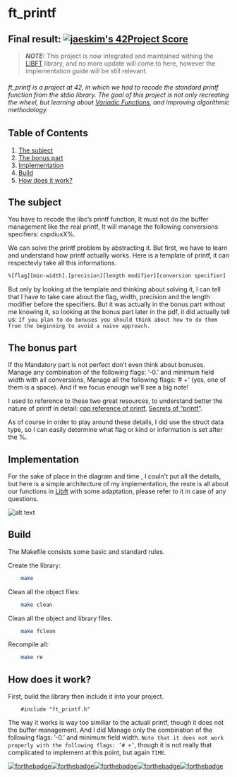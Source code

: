 # ft_printf
## Final result: [![jaeskim's 42Project Score](https://badge42.herokuapp.com/api/project/hsabir/ft_printf)](https://github.com/JaeSeoKim/badge42)
> **_NOTE:_**  This project is now integrated and maintained withing the [LIBFT]() library, and no more update will come to here, however the implementation guide will be still relevant.

###### ft_printf is a project at 42, in which we had to recode the standard printf function from the stdio library. The goal of this project is not only recreating the wheel, but learning about [Variadic Functions](https://en.wikipedia.org/wiki/Variadic_function#In_C), and improving algorithmic methodology.

## Table of Contents
1. [The subject](#The-subject)
2. [The bonus part](#The-bonus-part)
3. [Implementation](#Implementation)
4. [Build](#Build)
5. [How does it work?](#How-does-it-work?)

## The subject
You have to recode the libc’s printf function, It must not do the buffer management like the real printf, It will manage the following conversions specifiers: cspdiuxX%.

We can solve the printf problem by abstracting it. But first, we have to learn and understand how printf actually works.
Here is a template of printf, it can respectevly take all this informations.
```sh
%[flag][min-width].[precision][length modifier][conversion specifier]
```

But only by looking at the template and thinking about solving it, I can tell that I have to take care about the flag, width, precision and the length modifier before the specifiers. But it was actually in the bonus part without me knowing it, so looking at the bonus part later in the pdf, it did actually tell us: `If you plan to do bonuses you should think about how to do them from the beginning to avoid a naive approach.`
## The bonus part
 If the Mandatory part is not perfect don’t even think about bonuses. Manage any combination of the following flags: ’-0.’ and minimum field width
with all conversions, Manage all the following flags: ’# +’ (yes, one of them is a space).
And if we focus enough we'll see a big note!


 I used to reference to these two great resources, to understand better the nature of printf in detail: [cpp reference of printf](https://www.cplusplus.com/reference/cstdio/printf/), [Secrets of “printf”](https://www.cypress.com/file/54441/download).
 
 As of course in order to play around these details, I did use the struct data type, so I can easily determine what flag or kind or information is set after the %.

## Implementation
For the sake of place in the diagram and time , I couln't put all the details, but here is a simple architecture of my implementation, the reste is all about our functions in [Libft](https://github.com/1mthe0wl/libft.git) with some adaptation, please refer to it in case of any questions.

![alt text](https://github.com/1mthe0wl/ft_printf/blob/main/ft_printf.png?raw=true)

## Build
The Makefile consists some basic and standard rules.

Create the library:
```sh
    make
```
Clean all the object files:
```sh
    make clean
```
Clean all the object and library files.
```sh
    make fclean
```
Recompile all:
```sh
    make re
```

## How does it work?
First, build the library then include it into your project.
```
    #include "ft_printf.h"
```
The way it works is way too similiar to the actuall printf, though it does not the buffer management. And I did Manage only the combination of the following flags: ’-0.’ and minimum field width.
``` Note that it does not work properly with the following flags: ’# +’ ```, though it is not really that complicated to implement at this point, but again ``` TIME ```.
 
[![forthebadge](https://forthebadge.com/images/badges/made-with-crayons.svg)](https://forthebadge.com)[![forthebadge](https://forthebadge.com/images/badges/powered-by-coffee.svg)](https://forthebadge.com)[![forthebadge](https://forthebadge.com/images/badges/built-by-codebabes.svg)](https://forthebadge.com)[![forthebadge](https://forthebadge.com/images/badges/built-with-love.svg)](https://forthebadge.com)[![forthebadge](https://forthebadge.com/images/badges/fuck-it-ship-it.svg)](https://forthebadge.com)
